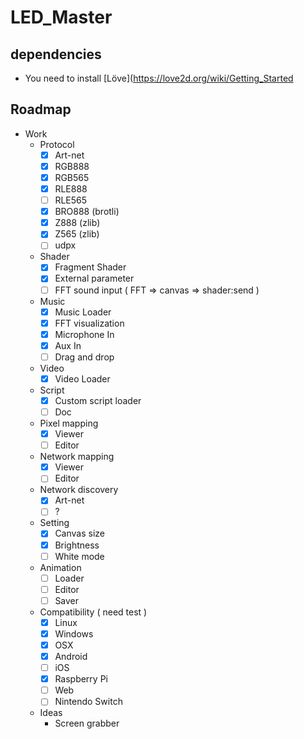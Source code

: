 # LED_Master

## dependencies

- You need to install [Löve](https://love2d.org/wiki/Getting_Started

## Roadmap

- Work
  - Protocol
    - [x] Art-net
    - [x] RGB888
    - [x] RGB565
    - [x] RLE888
    - [ ] RLE565
    - [x] BRO888 (brotli)
    - [x] Z888 (zlib)
    - [x] Z565 (zlib)
    - [ ] udpx
  - Shader
    - [x] Fragment Shader
    - [x] External parameter
    - [ ] FFT sound input ( FFT => canvas => shader:send )
  - Music
    - [x] Music Loader
    - [x] FFT visualization
    - [x] Microphone In
    - [x] Aux In
    - [ ] Drag and drop
  - Video
    - [x] Video Loader
  - Script
    - [x] Custom script loader
    - [ ] Doc
  - Pixel mapping
    - [x] Viewer
    - [ ] Editor
  - Network mapping
    - [x] Viewer
    - [ ] Editor
  - Network discovery
    - [x] Art-net
    - [ ] ?
  - Setting
    - [x] Canvas size
    - [x] Brightness
    - [ ] White mode
  - Animation
    - [ ] Loader
    - [ ] Editor
    - [ ] Saver
  - Compatibility ( need test )
    - [x] Linux
    - [x] Windows
    - [x] OSX
    - [x] Android
    - [ ] iOS
    - [x] Raspberry Pi
    - [ ] Web
    - [ ] Nintendo Switch
  - Ideas
    - Screen grabber
